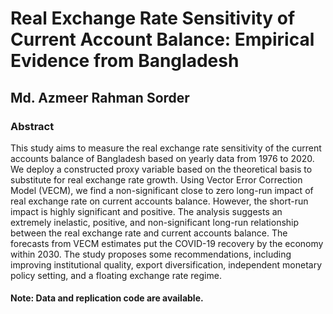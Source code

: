 # Real Exchange Rate Sensitivity of Current Account Balance: Empirical Evidence from Bangladesh
## Md. Azmeer Rahman Sorder

### Abstract 
This study aims to measure the real exchange rate sensitivity of the current accounts balance of Bangladesh based on yearly data from 1976 to 2020. We deploy a constructed proxy variable based on the theoretical basis to substitute for real exchange rate growth. Using Vector Error Correction Model (VECM), we find a non-significant close to zero long-run impact of real exchange rate on current accounts balance. However, the short-run impact is highly significant and positive. The analysis suggests an extremely inelastic, positive, and non-significant long-run relationship between the real exchange rate and current accounts balance. The forecasts from VECM estimates put the COVID-19 recovery by the economy within 2030. The study proposes some recommendations, including improving institutional quality, export diversification, independent monetary policy setting, and a floating exchange rate regime.

#### Note: Data and replication code are available. 
